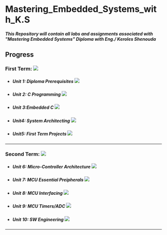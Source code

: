 # Mastering_Embedded_Systems_with_K.S

##### This Repository will contain all labs and assignments associated with "Mastering Embedded Systems" Diploma with Eng./ Keroles Shenouda

## Progress
### First Term: ![](https://geps.dev/progress/55)
- ##### Unit 1: Diploma Prerequisites ![](https://geps.dev/progress/100)
- ##### Unit 2: C Programming ![](https://geps.dev/progress/100)
- ##### Unit 3:Embedded C ![](https://geps.dev/progress/75)
- ##### Unit4: System Architecting ![](https://geps.dev/progress/0)
- ##### Unit5: First Term Projects ![](https://geps.dev/progress/0)
-----
### Second Term: ![](https://geps.dev/progress/0)
- ##### Unit 6: Micro-Controller Architecture ![](https://geps.dev/progress/0)
- ##### Unit 7: MCU Essential Preipherals ![](https://geps.dev/progress/0)
- ##### Unit 8: MCU Interfacing ![](https://geps.dev/progress/0)
- ##### Unit 9: MCU Timers/ADC ![](https://geps.dev/progress/0)
- ##### Unit 10: SW Engineering ![](https://geps.dev/progress/0)
-----

